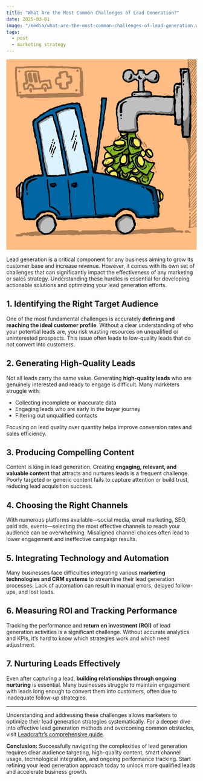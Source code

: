 ```yaml
---
title: "What Are the Most Common Challenges of Lead Generation?"
date: 2025-03-01
image: "/media/what-are-the-most-common-challenges-of-lead-generation.webp"
tags:
  - post
  - marketing strategy
---
```


![What Are the Most Common Challenges of Lead Generation?](/media/what-are-the-most-common-challenges-of-lead-generation.webp)

Lead generation is a critical component for any business aiming to grow its customer base and increase revenue. However, it comes with its own set of challenges that can significantly impact the effectiveness of any marketing or sales strategy. Understanding these hurdles is essential for developing actionable solutions and optimizing your lead generation efforts.

## 1. Identifying the Right Target Audience

One of the most fundamental challenges is accurately **defining and reaching the ideal customer profile**. Without a clear understanding of who your potential leads are, you risk wasting resources on unqualified or uninterested prospects. This issue often leads to low-quality leads that do not convert into customers.

## 2. Generating High-Quality Leads

Not all leads carry the same value. Generating **high-quality leads** who are genuinely interested and ready to engage is difficult. Many marketers struggle with:

- Collecting incomplete or inaccurate data
- Engaging leads who are early in the buyer journey
- Filtering out unqualified contacts

Focusing on lead quality over quantity helps improve conversion rates and sales efficiency.

## 3. Producing Compelling Content

Content is king in lead generation. Creating **engaging, relevant, and valuable content** that attracts and nurtures leads is a frequent challenge. Poorly targeted or generic content fails to capture attention or build trust, reducing lead acquisition success.

## 4. Choosing the Right Channels

With numerous platforms available—social media, email marketing, SEO, paid ads, events—selecting the most effective channels to reach your audience can be overwhelming. Misaligned channel choices often lead to lower engagement and ineffective campaign results.

## 5. Integrating Technology and Automation

Many businesses face difficulties integrating various **marketing technologies and CRM systems** to streamline their lead generation processes. Lack of automation can result in manual errors, delayed follow-ups, and lost leads.

## 6. Measuring ROI and Tracking Performance

Tracking the performance and **return on investment (ROI)** of lead generation activities is a significant challenge. Without accurate analytics and KPIs, it’s hard to know which strategies work and which need adjustment.

## 7. Nurturing Leads Effectively

Even after capturing a lead, **building relationships through ongoing nurturing** is essential. Many businesses struggle to maintain engagement with leads long enough to convert them into customers, often due to inadequate follow-up strategies.

---

Understanding and addressing these challenges allows marketers to optimize their lead generation strategies systematically. For a deeper dive into effective lead generation methods and overcoming common obstacles, visit [Leadcraftr’s comprehensive guide](https://leadcraftr.com/posts/lead-generation/).

**Conclusion:** Successfully navigating the complexities of lead generation requires clear audience targeting, high-quality content, smart channel usage, technological integration, and ongoing performance tracking. Start refining your lead generation approach today to unlock more qualified leads and accelerate business growth.
